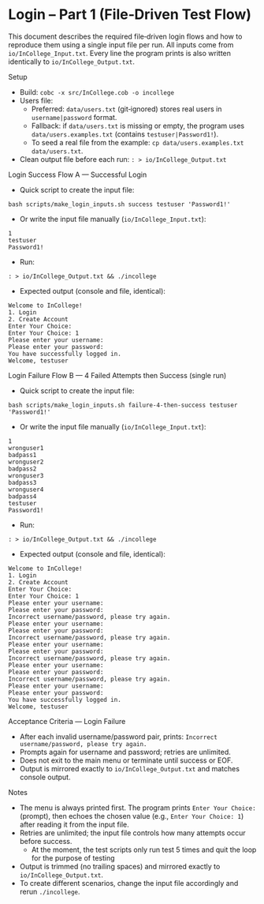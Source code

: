 # Login – Part 1 (File‑Driven Test Flow)

This document describes the required file‑driven login flows and how to reproduce them using a single input file per run. All inputs come from `io/InCollege_Input.txt`. Every line the program prints is also written identically to `io/InCollege_Output.txt`.

Setup
- Build: `cobc -x src/InCollege.cob -o incollege`
- Users file:
  - Preferred: `data/users.txt` (git‑ignored) stores real users in `username|password` format.
  - Fallback: if `data/users.txt` is missing or empty, the program uses `data/users.examples.txt` (contains `testuser|Password1!`).
  - To seed a real file from the example: `cp data/users.examples.txt data/users.txt`.
- Clean output file before each run: `: > io/InCollege_Output.txt`

Login Success
Flow A — Successful Login
- Quick script to create the input file:
```
bash scripts/make_login_inputs.sh success testuser 'Password1!'
```
- Or write the input file manually (`io/InCollege_Input.txt`):
```
1
testuser
Password1!
```
- Run:
```
: > io/InCollege_Output.txt && ./incollege
```
- Expected output (console and file, identical):
```
Welcome to InCollege!
1. Login
2. Create Account
Enter Your Choice:
Enter Your Choice: 1
Please enter your username:
Please enter your password:
You have successfully logged in.
Welcome, testuser
```

Login Failure
Flow B — 4 Failed Attempts then Success (single run)
- Quick script to create the input file:
```
bash scripts/make_login_inputs.sh failure-4-then-success testuser 'Password1!'
```
- Or write the input file manually (`io/InCollege_Input.txt`):
```
1
wronguser1
badpass1
wronguser2
badpass2
wronguser3
badpass3
wronguser4
badpass4
testuser
Password1!
```
- Run:
```
: > io/InCollege_Output.txt && ./incollege
```
- Expected output (console and file, identical):
```
Welcome to InCollege!
1. Login
2. Create Account
Enter Your Choice:
Enter Your Choice: 1
Please enter your username:
Please enter your password:
Incorrect username/password, please try again.
Please enter your username:
Please enter your password:
Incorrect username/password, please try again.
Please enter your username:
Please enter your password:
Incorrect username/password, please try again.
Please enter your username:
Please enter your password:
Incorrect username/password, please try again.
Please enter your username:
Please enter your password:
You have successfully logged in.
Welcome, testuser
```

Acceptance Criteria — Login Failure
- After each invalid username/password pair, prints: `Incorrect username/password, please try again.`
- Prompts again for username and password; retries are unlimited.
- Does not exit to the main menu or terminate until success or EOF.
- Output is mirrored exactly to `io/InCollege_Output.txt` and matches console output.

Notes
- The menu is always printed first. The program prints `Enter Your Choice:` (prompt), then echoes the chosen value (e.g., `Enter Your Choice: 1`) after reading it from the input file.
- Retries are unlimited; the input file controls how many attempts occur before success.
  - At the moment, the test scripts only run test 5 times and quit the loop for the purpose of testing
- Output is trimmed (no trailing spaces) and mirrored exactly to `io/InCollege_Output.txt`.
- To create different scenarios, change the input file accordingly and rerun `./incollege`.
